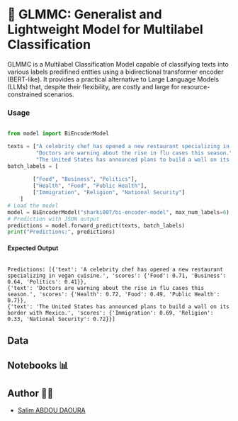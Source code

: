 # 🤖 GLMMC: Generalist and Lightweight Model for Multilabel Classification 

GLMMC is a Multilabel Classification Model capable of classifying texts into various labels predifined entties using a bidirectional transformer encoder (BERT-like). It provides a practical alternative to Large Language Models (LLMs) that, despite their flexibility, are costly and large for resource-constrained scenarios.

### Usage
```python

from model import BiEncoderModel

texts = ["A celebrity chef has opened a new restaurant specializing in vegan cuisine.", 
         "Doctors are warning about the rise in flu cases this season.", 
         "The United States has announced plans to build a wall on its border with Mexico."]
batch_labels = [
        
        ["Food", "Business", "Politics"],
        ["Health", "Food", "Public Health"],
        ["Immigration", "Religion", "National Security"]
    ]
# Load the model
model = BiEncoderModel("sharki007/bi-encoder-model", max_num_labels=6)
# Prediction with JSON output
predictions = model.forward_predict(texts, batch_labels)
print("Predictions:", predictions)

```


#### Expected Output

```

Predictions: [{'text': 'A celebrity chef has opened a new restaurant specializing in vegan cuisine.', 'scores': {'Food': 0.71, 'Business': 0.64, 'Politics': 0.41}}, 
{'text': 'Doctors are warning about the rise in flu cases this season.', 'scores': {'Health': 0.72, 'Food': 0.49, 'Public Health': 0.7}}, 
{'text': 'The United States has announced plans to build a wall on its border with Mexico.', 'scores': {'Immigration': 0.69, 'Religion': 0.33, 'National Security': 0.72}}]

```

## Data

## Notebooks 📊



## Author 🧑‍💻
- [Salim ABDOU DAOURA](https://github.com/sabdoudaoura)
